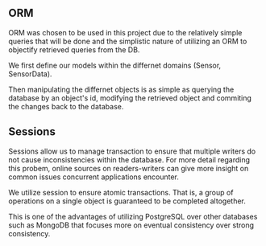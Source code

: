 ## ORM
ORM was chosen to be used in this project due to the relatively simple queries that will be done and the simplistic nature of utilizing an ORM to objectify retrieved queries from the DB.

We first define our models within the differnet domains (Sensor, SensorData).

Then manipulating the differnet objects is as simple as querying the database by an object's id, modifying the retrieved object and commiting the changes back to the database.

## Sessions
Sessions allow us to manage transaction to ensure that multiple writers do not cause inconsistencies within the database. For more detail regarding this probem, online sources on readers-writers can give more insight on common issues concurrent applications encounter. 

We utilize session to ensure atomic transactions. That is, a group of operations on a single object is guaranteed to be completed altogether.

This is one of the advantages of utilizing PostgreSQL over other databases such as MongoDB that focuses more on eventual consistency over strong consistency.
